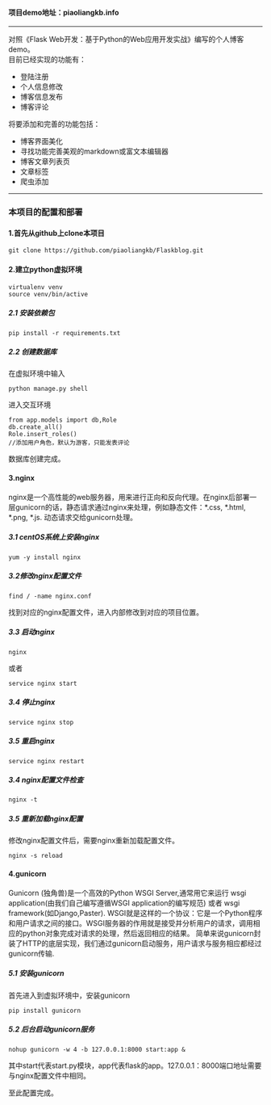 #### 项目demo地址：piaoliangkb.info
-----------------------------------------

对照《Flask Web开发：基于Python的Web应用开发实战》编写的个人博客demo。   
目前已经实现的功能有：
- 登陆注册
- 个人信息修改
- 博客信息发布
- 博客评论 

将要添加和完善的功能包括：
- 博客界面美化
- 寻找功能完善美观的markdown或富文本编辑器
- 博客文章列表页
- 文章标签
- 爬虫添加

-----------------------------------------
### 本项目的配置和部署

#### 1.首先从github上clone本项目

    git clone https://github.com/piaoliangkb/Flaskblog.git

#### 2.建立python虚拟环境
    virtualenv venv
    source venv/bin/active
##### 2.1 安装依赖包
    pip install -r requirements.txt
##### 2.2 创建数据库
在虚拟环境中输入  

    python manage.py shell
进入交互环境

    from app.models import db,Role
    db.create_all()
    Role.insert_roles()
    //添加用户角色，默认为游客，只能发表评论
数据库创建完成。    

#### 3.nginx
nginx是一个高性能的web服务器，用来进行正向和反向代理。在nginx后部署一层gunicorn的话，静态请求通过nginx来处理，例如静态文件：*.css, *.html, *.png, *.js. 动态请求交给gunicorn处理。
##### 3.1 centOS系统上安装nginx
    yum -y install nginx
    
##### 3.2修改nginx配置文件
    
    find / -name nginx.conf
    
找到对应的nginx配置文件，进入内部修改到对应的项目位置。

    
##### 3.3 启动nginx

    nginx
或者

    service nginx start
##### 3.4 停止nginx

    service nginx stop
##### 3.5 重启nginx

    service nginx restart
##### 3.4 nginx配置文件检查

    nginx -t
##### 3.5 重新加载nginx配置
修改nginx配置文件后，需要nginx重新加载配置文件。    
    
    nginx -s reload
    
#### 4.gunicorn
Gunicorn (独角兽)是一个高效的Python WSGI Server,通常用它来运行 wsgi application(由我们自己编写遵循WSGI application的编写规范) 或者 wsgi framework(如Django,Paster).
WSGI就是这样的一个协议：它是一个Python程序和用户请求之间的接口。WSGI服务器的作用就是接受并分析用户的请求，调用相应的python对象完成对请求的处理，然后返回相应的结果。
简单来说gunicorn封装了HTTP的底层实现，我们通过gunicorn启动服务，用户请求与服务相应都经过gunicorn传输.

##### 5.1 安装gunicorn
首先进入到虚拟环境中，安装gunicorn

    pip install gunicorn
##### 5.2 后台启动gunicorn服务    

    nohup gunicorn -w 4 -b 127.0.0.1:8000 start:app &
其中start代表start.py模块，app代表flask的app。127.0.0.1：8000端口地址需要与nginx配置文件中相同。

至此配置完成。
    

    

    